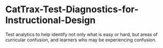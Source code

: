 # CatTrax-Test-Diagnostics-for-Instructional-Design
Test analytics to help identify not only what is easy or hard, but areas of curricular confusion, and learners who may be experiencing confusion.
